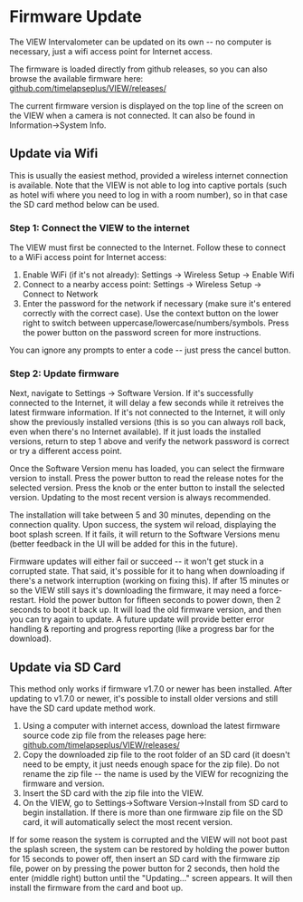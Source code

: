 # Firmware Update

The VIEW Intervalometer can be updated on its own -- no computer is necessary, just a wifi access point for Internet access.

The firmware is loaded directly from github releases, so you can also browse the available firmware here: <a href='https://github.com/timelapseplus/VIEW/releases/' target='_blank'>github.com/timelapseplus/VIEW/releases/</a>

The current firmware version is displayed on the top line of the screen on the VIEW when a camera is not connected.  It can also be found in Information->System Info.

## Update via Wifi

This is usually the easiest method, provided a wireless internet connection is available.  Note that the VIEW is not able to log into captive portals (such as hotel wifi where you need to log in with a room number), so in that case the SD card method below can be used.

### Step 1: Connect the VIEW to the internet

The VIEW must first be connected to the Internet.  Follow these to connect to a WiFi access point for Internet access:

1. Enable WiFi (if it's not already): Settings -> Wireless Setup -> Enable Wifi
2. Connect to a nearby access point: Settings -> Wireless Setup -> Connect to Network
3. Enter the password for the network if necessary (make sure it's entered correctly with the correct case).  Use the context button on the lower right to switch between uppercase/lowercase/numbers/symbols.  Press the power button on the password screen for more instructions.

You can ignore any prompts to enter a code -- just press the cancel button.

### Step 2: Update firmware

Next, navigate to Settings -> Software Version.  If it's successfully connected to the Internet, it will delay a few seconds while it retreives the latest firmware information.  If it's not connected to the Internet, it will only show the previously installed versions (this is so you can always roll back, even when there's no Internet available).  If it just loads the installed versions, return to step 1 above and verify the network password is correct or try a different access point.

Once the Software Version menu has loaded, you can select the firmware version to install.  Press the power button to read the release notes for the selected version.  Press the knob or the enter button to install the selected version.  Updating to the most recent version is always recommended.

The installation will take between 5 and 30 minutes, depending on the connection quality.  Upon success, the system wil reload, displaying the boot splash screen.  If it fails, it will return to the Software Versions menu (better feedback in the UI will be added for this in the future).

Firmware updates will either fail or succeed -- it won't get stuck in a corrupted state.  That said, it's possible for it to hang when downloading if there's a network interruption (working on fixing this).  If after 15 minutes or so the VIEW still says it's downloading the firmware, it may need a force-restart.  Hold the power button for fifteen seconds to power down, then 2 seconds to boot it back up.  It will load the old firmware version, and then you can try again to update.  A future update will provide better error handling & reporting and progress reporting (like a progress bar for the download).

## Update via SD Card

<aside class="notice">This method only works if firmware v1.7.0 or newer has been installed.  After updating to v1.7.0 or newer, it's possible to install older versions and still have the SD card update method work.</aside>

1. Using a computer with internet access, download the latest firmware source code zip file from the releases page here: <a href='https://github.com/timelapseplus/VIEW/releases/' target='_blank'>github.com/timelapseplus/VIEW/releases/</a>
2. Copy the downloaded zip file to the root folder of an SD card (it doesn't need to be empty, it just needs enough space for the zip file).  Do not rename the zip file -- the name is used by the VIEW for recognizing the firmware and version.
3. Insert the SD card with the zip file into the VIEW.
4. On the VIEW, go to Settings->Software Version->Install from SD card to begin installation.  If there is more than one firmware zip file on the SD card, it will automatically select the most recent version.

<aside class="notice">If for some reason the system is corrupted and the VIEW will not boot past the splash screen, the system can be restored by holding the power button for 15 seconds to power off, then insert an SD card with the firmware zip file, power on by pressing the power button for 2 seconds, then hold the enter (middle right) button until the "Updating..." screen appears.  It will then install the firmware from the card and boot up.</aside>
